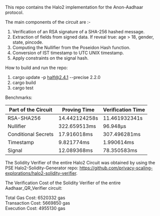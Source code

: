 This repo contains the Halo2 implementation for the Anon-Aadhaar protocol.

The main components of the circuit are :-
1. Verification of an RSA signature of a SHA-256 hashed message.
2. Extraction of fields from signed data. If reveal true: age > 18, gender, state, pincode.
3. Computing the Nullifier from the Poseidon Hash function.
4. Conversion of IST timestamp to UTC UNIX timestamp.
5. Apply constraints on the signal hash. 

How to build and run the repo:
1. cargo update -p half@2.4.1 --precise 2.2.0
2. cargo build
3. cargo test

Benchmarks:

| Part of the Circuit | Proving Time | Verification Time |
|-----------------|-----------------|-----------------|
| RSA-SHA256    | 14.442124258s    | 11.461932341s    |
| Nullifier    | 322.659513ms    | 96.948µs    |
| Conditional Secrets    | 17.916018ms    | 307.496281ms    |
| Timestamp    | 9.821774ms    | 1.990614ms    |
| Signal    | 12.089368ms    | 78.350583ms    |


The Solidity Verifier of the entire Halo2 Circuit was obtained by using the PSE Halo2-Solidity-Generator repo:
https://github.com/privacy-scaling-explorations/halo2-solidity-verifier.

The Verification Cost of the Solidity Verifier of the entire Aadhaar_QR_Verifier circuit:  

Total Gas Cost: 6520332 gas  
Transaction Cost: 5669850 gas  
Execution Cost: 4955130 gas  